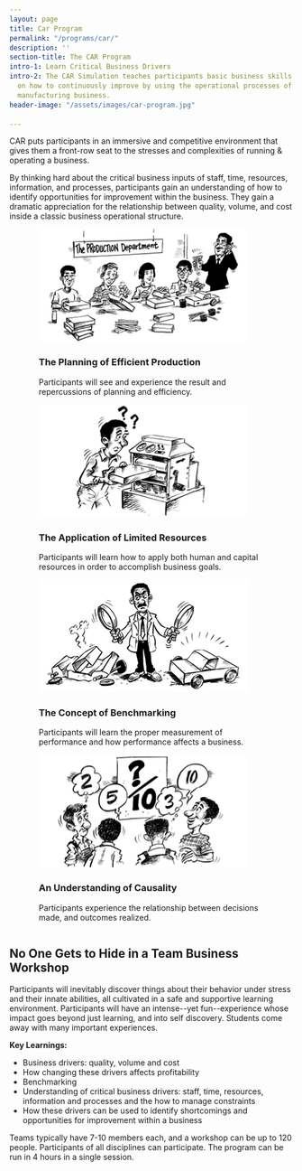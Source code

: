 ```yaml
---
layout: page
title: Car Program
permalink: "/programs/car/"
description: ''
section-title: The CAR Program
intro-1: Learn Critical Business Drivers
intro-2: The CAR Simulation teaches participants basic business skills by focusing
  on how to continuously improve by using the operational processes of a large-scale
  manufacturing business.
header-image: "/assets/images/car-program.jpg"

---
```

CAR puts participants in an immersive and competitive environment that gives them a front-row seat to the stresses and complexities of running & operating a business.

By thinking hard about the critical business inputs of staff, time, resources, information, and processes, participants gain an understanding of how to identify opportunities for improvement within the business. They gain a dramatic appreciation for the relationship between quality, volume, and cost inside a classic business operational structure.

<div style="display:flex; flex-wrap:wrap; justify-content:space-around;">
  <div class="car-program" style="width:400px;">
    <img src="/assets/images/car-1.png" alt="car program planning of efficient production">
    <h3>The Planning of Efficient Production</h3>
    <p>Participants will see and experience the result and repercussions of planning and efficiency.</p>
  </div>
  <div class="car-program" style="width:400px;">
    <img src="/assets/images/car-2.png" alt="car program application of limited resources">
    <h3>The Application of Limited Resources</h3>
    <p>Participants will learn how to apply both human and capital resources in order to accomplish business goals.</p>
  </div>
  <div class="car-program" style="width:400px;">
    <img src="/assets/images/car-3.png" alt="car program concept of benchmarking">
    <h3>The Concept of Benchmarking</h3>
    <p>Participants will learn the proper measurement of performance and how performance affects a business.</p>
  </div>
  <div class="car-program" style="width:400px">
    <img src="/assets/images/car-4.png" alt="car program understanding causality">
    <h3>An Understanding of Causality</h3>
    <p>Participants experience the relationship between decisions made, and outcomes realized.</p>
  </div>
</div>

## No One Gets to Hide in a Team Business Workshop

Participants will inevitably discover things about their behavior under stress and their innate abilities, all cultivated in a safe and supportive learning environment. Participants will have an intense--yet fun--experience whose impact goes beyond just learning, and into self discovery. Students come away with many important experiences.

**Key Learnings:**

* Business drivers: quality, volume and cost
* How changing these drivers affects profitability
* Benchmarking
* Understanding of critical business drivers: staff, time, resources, information and processes and the how to manage constraints
* How these drivers can be used to identify shortcomings and opportunities for improvement within a business

Teams typically have 7-10 members each, and a workshop can be up to 120 people. Participants of all disciplines can participate. The program can be run in 4 hours in a single session.

